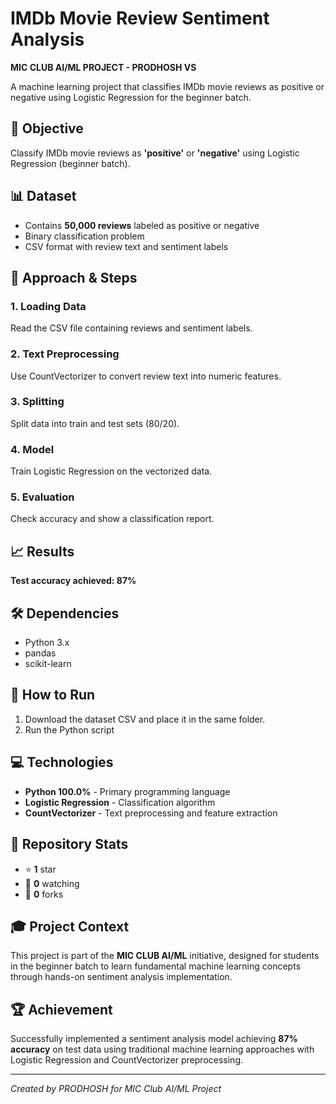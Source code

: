 # IMDb Movie Review Sentiment Analysis

**MIC CLUB AI/ML PROJECT - PRODHOSH VS**

A machine learning project that classifies IMDb movie reviews as positive or negative using Logistic Regression for the beginner batch.

## 🎯 Objective

Classify IMDb movie reviews as **'positive'** or **'negative'** using Logistic Regression (beginner batch).

## 📊 Dataset

- Contains **50,000 reviews** labeled as positive or negative
- Binary classification problem
- CSV format with review text and sentiment labels

## 🔧 Approach & Steps

### 1. **Loading Data**
Read the CSV file containing reviews and sentiment labels.

### 2. **Text Preprocessing** 
Use CountVectorizer to convert review text into numeric features.

### 3. **Splitting**
Split data into train and test sets (80/20).

### 4. **Model**
Train Logistic Regression on the vectorized data.

### 5. **Evaluation**
Check accuracy and show a classification report.

## 📈 Results

**Test accuracy achieved: 87%**

## 🛠️ Dependencies

- Python 3.x
- pandas
- scikit-learn

## 🚀 How to Run

1. Download the dataset CSV and place it in the same folder.
2. Run the Python script

## 💻 Technologies

- **Python 100.0%** - Primary programming language
- **Logistic Regression** - Classification algorithm
- **CountVectorizer** - Text preprocessing and feature extraction

## 📁 Repository Stats

- ⭐ **1** star
- 👀 **0** watching  
- 🍴 **0** forks

## 🎓 Project Context

This project is part of the **MIC CLUB AI/ML** initiative, designed for students in the beginner batch to learn fundamental machine learning concepts through hands-on sentiment analysis implementation.

## 🏆 Achievement

Successfully implemented a sentiment analysis model achieving **87% accuracy** on test data using traditional machine learning approaches with Logistic Regression and CountVectorizer preprocessing.

---

*Created by PRODHOSH for MIC Club AI/ML Project*
